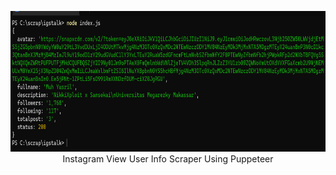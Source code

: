<p align="center">
<img src="https://raw.githubusercontent.com/Sansekai/igstalk-scraper-puppeteer/main/ssan.png" width="834" height="225"/><br>
Instagram View User Info Scraper Using Puppeteer
</p>
